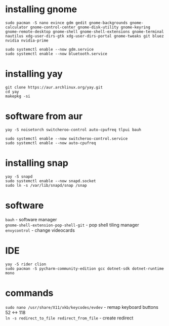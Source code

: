 # installing gnome
```
sudo pacman -S nano evince gdm gedit gnome-backgrounds gnome-calculator gnome-control-center gnome-disk-utility gnome-keyring gnome-remote-desktop gnome-shell gnome-shell-extensions gnome-terminal nautilus xdg-user-dirs-gtk xdg-user-dirs-portal gnome-tweaks git bluez nvidia nvidia-prime

sudo systemctl enable --now gdm.service
sudo systemctl enable --now bluetooth.service
```
# installing yay
```
git clone https://aur.archlinux.org/yay.git
cd yay
makepkg -si
```
# software from aur
```
yay -S noisetorch switcheroo-control auto-cpufreq tlpui bauh

sudo systemctl enable --now switcheroo-control.service
sudo systemctl enable --now auto-cpufreq
```
# installing snap
```
yay -S snapd
sudo systemctl enable --now snapd.socket
sudo ln -s /var/lib/snapd/snap /snap
```
# software
`bauh` - software manager \
`gnome-shell-extension-pop-shell-git` - pop shell tiling manager \
`envycontrol` - change videocards
# IDE
```
yay -S rider clion
sudo pacman -S pycharm-community-edition gcc dotnet-sdk dotnet-runtime mono
```
# commands
`sudo nano /usr/share/X11/xkb/keycodes/evdev` - remap keyboard buttons 52 <-> 118 \
`ln -s redirect_to_file redirect_from_file` -  create redirect

